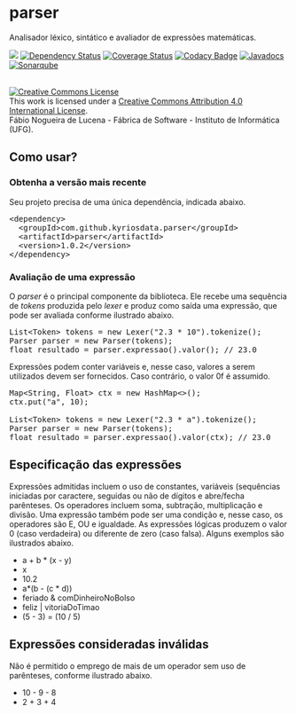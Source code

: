 # parser
Analisador léxico, sintático e avaliador de expressões matemáticas.

[<img src="https://api.travis-ci.org/kyriosdata/parser.svg?branch=master">](https://travis-ci.org/kyriosdata/parser)
[![Dependency Status](https://www.versioneye.com/user/projects/5816220fd33a7126e32ff001/badge.svg?style=flat-square)](https://www.versioneye.com/user/projects/5816220fd33a7126e32ff001)
[![Coverage Status](https://coveralls.io/repos/github/kyriosdata/parser/badge.svg?branch=master)](https://coveralls.io/github/kyriosdata/parser?branch=master)
[![Codacy Badge](https://api.codacy.com/project/badge/Grade/1eb0eb949dd14f2bb8b31c56a988350f)](https://www.codacy.com/app/kyriosdata/parser?utm_source=github.com&amp;utm_medium=referral&amp;utm_content=kyriosdata/parser&amp;utm_campaign=Badge_Grade)
[![Javadocs](http://javadoc.io/badge/com.github.kyriosdata.parser/parser.svg)](http://javadoc.io/doc/com.github.kyriosdata.parser/parser)
[![Sonarqube](https://sonarqube.com/api/badges/gate?key=com.github.kyriosdata.parser%3Aparser)](https://sonarqube.com/dashboard?id=com.github.kyriosdata.parser%3Aparser)

<br />
<a rel="license" href="http://creativecommons.org/licenses/by/4.0/"><img alt="Creative Commons License" style="border-width:0" src="https://i.creativecommons.org/l/by/4.0/88x31.png" /></a><br />This work is licensed under a <a rel="license" href="http://creativecommons.org/licenses/by/4.0/">Creative Commons Attribution 4.0 International License</a>. 
<br />Fábio Nogueira de Lucena - Fábrica de Software - Instituto de Informática (UFG).

## Como usar?

### Obtenha a versão mais recente

Seu projeto precisa de uma única dependência, indicada abaixo. 

<pre>
&lt;dependency&gt;
  &lt;groupId&gt;com.github.kyriosdata.parser&lt;/groupId&gt;
  &lt;artifactId&gt;parser&lt;/artifactId&gt;
  &lt;version&gt;1.0.2&lt;/version&gt;
&lt;/dependency&gt;
</pre>

### Avaliação de uma expressão
O _parser_ é o principal componente da biblioteca. Ele recebe uma sequência de _tokens_ produzida pelo _lexer_ e produz como saída uma expressão, que pode ser avaliada conforme ilustrado abaixo.

<pre>
List&lt;Token&gt; tokens = new Lexer("2.3 * 10").tokenize();
Parser parser = new Parser(tokens);
float resultado = parser.expressao().valor(); // 23.0
</pre>

Expressões podem conter variáveis e, nesse caso, valores a serem utilizados devem ser fornecidos. Caso contrário, o valor 0f é assumido.

<pre>
Map&lt;String, Float&gt; ctx = new HashMap&lt;&gt;();
ctx.put("a", 10);

List&lt;Token&gt; tokens = new Lexer("2.3 * a").tokenize();
Parser parser = new Parser(tokens);
float resultado = parser.expressao().valor(ctx); // 23.0
</pre>

## Especificação das expressões

Expressões admitidas incluem o uso de constantes, variáveis (sequências iniciadas por caractere, seguidas ou não de dígitos e abre/fecha parênteses. Os operadores incluem soma, subtração, multiplicação e divisão. Uma expressão também pode ser uma condição e, nesse caso, os operadores são E, OU e igualdade. As expressões lógicas produzem o valor 0 (caso verdadeira) ou diferente de zero (caso falsa). Alguns exemplos são ilustrados abaixo.

- a + b * (x - y)
- x
- 10.2
- a*(b - (c * d))
- feriado & comDinheiroNoBolso
- feliz | vitoriaDoTimao
- (5 - 3) = (10 / 5)

## Expressões consideradas inválidas
Não é permitido o emprego de mais de um operador sem uso de parênteses, conforme ilustrado abaixo.

- 10 - 9 - 8
- 2 + 3 + 4

